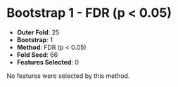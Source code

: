 # Bootstrap 1 - FDR (p < 0.05)

- **Outer Fold**: 25
- **Bootstrap**: 1
- **Method**: FDR (p < 0.05)
- **Fold Seed**: 66
- **Features Selected**: 0

No features were selected by this method.
